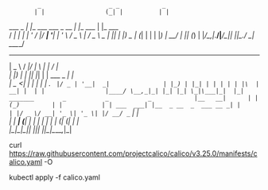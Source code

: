                                                                                                                                     
            _                   _ _            _        
           | |                 (_| |          | |       
  ___ _   _| |__  ___  ___ _ __ _| |__   ___  | |_ ___  
 / __| | | | '_ \/ __|/ __| '__| | '_ \ / _ \ | __/ _ \ 
 \__ | |_| | |_) \__ | (__| |  | | |_) |  __/ | || (_) |
 |___/\__,_|_.__/|___/\___|_|  |_|_.__/ \___|  \__\___/ 
  ____         __  __ _   _            __               
 |  _ \       / _|/ _| \ | |          / _|              
 | |_) |_   _| |_| |_|  \| | ___ _ __| |_               
 |  _ <| | | |  _|  _| . ` |/ _ | '__|  _|              
 | |_) | |_| | | | | | |\  |  __| |  | |                
 |____/ \__,_|_| |_| |_| \_|\___|_|  |_|                
     _______        _           _           _           
    |__   __|      | |         (_)         | |          
       | | ___  ___| |__  _ __  _  ___ __ _| |          
       | |/ _ \/ __| '_ \| '_ \| |/ __/ _` | |          
       | |  __| (__| | | | | | | | (_| (_| | |          
       |_|\___|\___|_| |_|_| |_|_|\___\__,_|_|          
                                              
            
            

                                            
                                                                       
                                                                       


curl https://raw.githubusercontent.com/projectcalico/calico/v3.25.0/manifests/calico.yaml -O

kubectl apply -f calico.yaml

